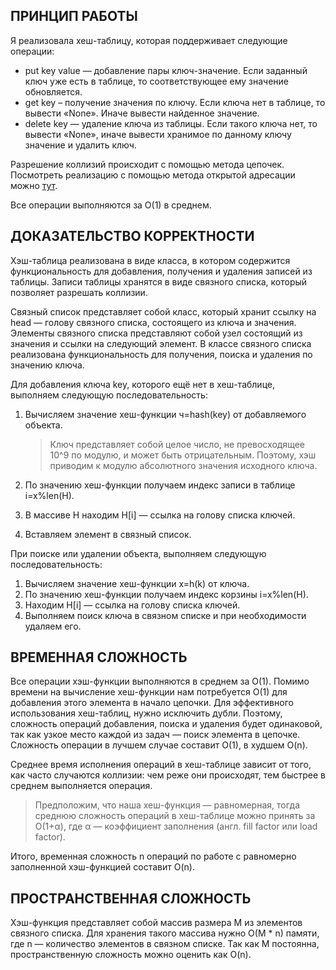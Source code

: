 ## ПРИНЦИП РАБОТЫ

Я реализовала хеш-таблицу, которая поддерживает следующие операции:

-   put key value — добавление пары ключ-значение. Если заданный ключ уже есть в таблице, то соответствующее ему значение обновляется.
-   get key – получение значения по ключу. Если ключа нет в таблице, то вывести «None». Иначе вывести найденное значение.
-   delete key — удаление ключа из таблицы. Если такого ключа нет, то вывести «None», иначе вывести хранимое по данному ключу значение и удалить ключ.

Разрешение коллизий происходит с помощью метода цепочек. Посмотреть реализацию с помощью метода открытой адресации можно [тут](https://github.com/Basnor/algorithms-practice/blob/main/hashFunctions/ZChains.js).

Все операции выполняются за O(1) в среднем.

## ДОКАЗАТЕЛЬСТВО КОРРЕКТНОСТИ

Хэш-таблица реализована в виде класса, в котором содержится функциональность для добавления, получения и удаления записей из таблицы. Записи таблицы хранятся в виде связного списка, который позволяет разрешать коллизии.

Связный список представляет собой класс, который хранит ссылку на head — голову связного списка, состоящего из ключа и значения. Элементы связного списка представляют собой узел состоящий из значения и ссылки на следующий элемент. В классе связного списка реализована функциональность для получения, поиска и удаления по значению ключа.

Для добавления ключа key, которого ещё нет в хеш-таблице, выполняем следующую последовательность:

1. Вычисляем значение хеш-функции ч=hash(key) от добавляемого объекта.

    > Ключ представляет собой целое число, не превосходящее 10^9 по модулю, и может быть отрицательным. Поэтому, хэш приводим к модулю абсолютного значения исходного ключа.

2. По значению хеш-функции получаем индекс записи в таблице i=x%len(H).
3. В массиве H находим H[i] — ссылка на голову списка ключей.
4. Вставляем элемент в связный список.

При поиске или удалении объекта, выполняем следующую последовательность:

1. Вычисляем значение хеш-функции x=h(k) от ключа.
2. По значению хеш-функции получаем индекс корзины i=x%len(H).
3. Находим H[i] — ссылка на голову списка ключей.
4. Выполняем поиск ключа в связном списке и при необходимости удаляем его.

## ВРЕМЕННАЯ СЛОЖНОСТЬ

Все операции хэш-функции выполняются в среднем за O(1). Помимо времени на вычисление хеш-функции нам потребуется O(1) для добавления этого элемента в начало цепочки. Для эффективного использования хеш-таблиц, нужно исключить дубли. Поэтому, сложность операций добавления, поиска и удаления будет одинаковой, так как узкое место каждой из задач — поиск элемента в цепочке. Сложность операции в лучшем случае составит O(1), в худшем O(n).

Среднее время исполнения операций в хеш-таблице зависит от того, как часто случаются коллизии: чем реже они происходят, тем быстрее в среднем выполняется операция.

> Предположим, что наша хеш-функция — равномерная, тогда среднюю сложность операций в хеш-таблице можно принять за O(1+α), где α — коэффициент заполнения (англ. fill factor или load factor).

Итого, временная сложность n операций по работе с равномерно заполненной хэш-функцией составит O(n).

## ПРОСТРАНСТВЕННАЯ СЛОЖНОСТЬ

Хэш-функция представляет собой массив размера M из элементов связного списка. Для хранения такого массива нужно O(M \* n) памяти, где n — количество элементов в связном списке. Так как M постоянна, пространственную сложность можно оценить как O(n).
